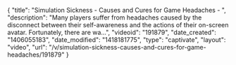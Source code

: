 {
    "title": "Simulation Sickness - Causes and Cures for Game Headaches - ",
    "description": "Many players suffer from headaches caused by the disconnect between their self-awareness and the actions of their on-screen avatar. Fortunately, there are wa...",
    "videoid": "191879",
    "date_created": "1406055183",
    "date_modified": "1418181775",
    "type": "captivate",
    "layout": "video",
    "url": "\/v\/simulation-sickness-causes-and-cures-for-game-headaches\/191879"
}